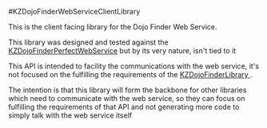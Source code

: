 #KZDojoFinderWebServiceClientLibrary

This is the client facing library for the Dojo Finder Web Service.This library was designed and tested against the [KZDojoFinderPerfectWebService](https://github.com/RustyKnight/KZDojoFinderPerfectWebService) but by its very nature, isn't tied to itThis API is intended to facility the communications with the web service, it's not focused on the fulfilling the requirements of the [KZDojoFinderLibrary](https://github.com/RustyKnight/KZDojoFinderLibrary).  

The intention is that this library will form the backbone for other libraries which need to communicate with the web service, so they can focus on fulfilling the requirements of that API and not generating more code to simply talk with the web service itself